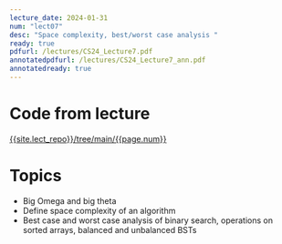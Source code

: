 ```yaml
---
lecture_date: 2024-01-31
num: "lect07"
desc: "Space complexity, best/worst case analysis "
ready: true
pdfurl: /lectures/CS24_Lecture7.pdf
annotatedpdfurl: /lectures/CS24_Lecture7_ann.pdf
annotatedready: true
---
```

# Code from lecture
[{{site.lect_repo}}/tree/main/{{page.num}}]({{site.lect_repo}}/tree/main/{{page.num}})

# Topics
* Big Omega and big theta
* Define space complexity of an algorithm
* Best case and worst case analysis of binary search, operations on sorted arrays, balanced and unbalanced BSTs